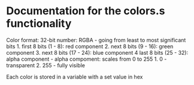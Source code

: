 # Documentation for the colors.s functionality

Color format: 32-bit number: RGBA
    - going from least to most significant bits
        1. first 8 bits (1 - 8): red component
        2. next 8 bits (9 - 16): green component
        3. next 8 bits (17 - 24): blue component
        4 last 8 bits (25 - 32): alpha component
    - alpha compoment: scales from 0 to 255
        1. 0 - transparent
        2. 255 - fully visible

Each color is stored in a variable with a set value in hex
